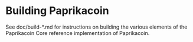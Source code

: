 Building Paprikacoin
================

See doc/build-*.md for instructions on building the various
elements of the Paprikacoin Core reference implementation of Paprikacoin.
